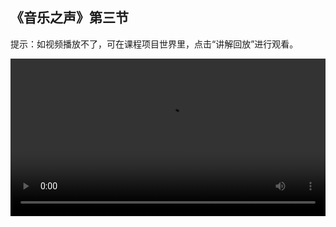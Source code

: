 ## 《音乐之声》第三节
 
提示：如视频播放不了，可在课程项目世界里，点击“讲解回放”进行观看。
 
<video width="100%" controls controlslist="nodownload nofullscreen noremoteplayback" disablePictureInPicture>
  <source src="https://api.keepwork.com/ts-storage/siteFiles/21843/raw#音乐之声L3.webm" type="video/webm" />
  <source src="https://api.keepwork.com/ts-storage/siteFiles/21844/raw#音乐之声L3.mp4" type="video/mp4" />
   
  你的浏览器不支持播放
</video>
<style>
video::-webkit-media-controls-fullscreen-button { display: none; } 
</style>

### 步骤一

经过前面两节课的学习，我们实现了点击琴键播放音符的效果
不过，在点击的过程中琴键没有任何反应，显得弹奏有点呆板
如果琴键有被按下回弹的效果那就更好了
这一小节，我们就来实现这个效果
打开控制琴键声音的代码方块
想要让琴键点击的时候有被按下的效果
我们需要修改y轴坐标的值，让琴键往下位移一段距离
将运动项下的【位移】指令拖过来，修改y轴坐标参数为-1
x轴坐标参数为0，z轴参数不变
点击运行，点击琴键，可以看到琴键被按下了
往下位移太多，直接掉下去了，我们再来调整下参数到合适值
按下的效果实现了，我们接着实现回弹的效果
终止程序运行，再添加一条【位移】指令
要回弹，则需要让琴键往y轴的正方向移动
所以，这里我们修改【位移】指令y轴参数为0.2
x轴坐标参数为0，z轴坐标参数不变
再次点击运行，点击琴键，可以看到琴键按下之后自动回弹了
不过，这个速度好像稍微有点慢
我们再来修改一下【位移】指令的时间参数，让它移动的更顺畅
点击运行，再看看效果
关闭代码方块，到这里，关于如何让琴键按下回弹的效果就成功实现了

### 步骤二

上一小节，我们实现了琴键按下回弹的效果
点击琴键播放声音的效果好像不太符合电子琴弹奏的习惯
这一小节，我们实现如何通过键盘上的按键去控制琴键
打开代码方块，我们把【当演员被点击时】指令删除
将事件项下的【当空格键被按下时】指令拖过来
【当空格键被按下时】指令在按下指定按键后会执行里面的程序
点击空格键，可以切换对应的按键，这里我们切换成1键
当按下1时，播放音符1
点击运行，我们可以看到，当按下1键时，所有的按键都有被按下的效果
这是因为这个代码方块控制的是所有的琴键角色
所以这里我们需要添加一个条件判断来限制
我们来添加程序，将【如果那么】指令拖过来，设置条件
将运算项下的【0=0】指令拖过来
只有角色属性等于1的时候，我们才播放音符1的声音并且让按键1有按下回弹的效果
添加好程序后，我们再次点击运行
按下1键，可以看到只有琴键1有被按下的效果了
接着，我们复制这一整段代码
修改【当1键被按下时】指令参数为2，判断条件的参数也修改为2
点击运行，按下2键，播放音符2
这样，琴键2的效果也做好了
同样的方法，我们可以给其他琴键也添加同样的效果
你快去试试吧！


### 步骤三

这一小节，我们来了解一下简谱的编码
简谱，也叫做数字简谱，是指通过1234567这7个数字代表7个基本音符
对音符进行一定的排列组合，就可以得到一首好听的曲子
场景中有三个代码方块，第一个代码方块用来控制琴键生成
这里，我们使用的是克隆的方法生成琴键，跟第二节课学习的方法一样
第二个代码方块用来播放音符声音
打开代码方块，点击放大代码编辑区，来看看代码
跟前面学习的方法不一样的地方，就是我们这里的条件判断是跟这个变量进行比较
而这个变量的值是通过【广播消息】指令传递过来的
关于参数的传递我们在后面的课程中会给大家详细介绍到
最后一个代码方块就是用来控制简谱编码，打开代码方块
我们可以看到在第一行，有一条【全局变量赋值为】指令
这条指令后面的参数就是我们说的简谱编码了，每一个数字代表对应的音符
然后，通过【循环变量】指令，遍历每一个字符，并把这个字符赋值给一个变量
最后，【广播消息】指令再将这个音符参数传递过去
这样，当收到广播消息时就可以获取这个音符参数并将音符播放出来
通过这个方法，我们就可以实现对喜欢的曲子进行编码，并播放出来了
只需要修改一下这里的值就可以了哦
关闭代码方块，开启拉杆，我们来听一下这首曲子吧
你听出来这是哪首曲子了吗？你也来试试吧

